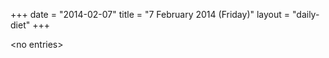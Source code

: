 +++
date = "2014-02-07"
title = "7 February 2014 (Friday)"
layout = "daily-diet"
+++

\<no entries\>